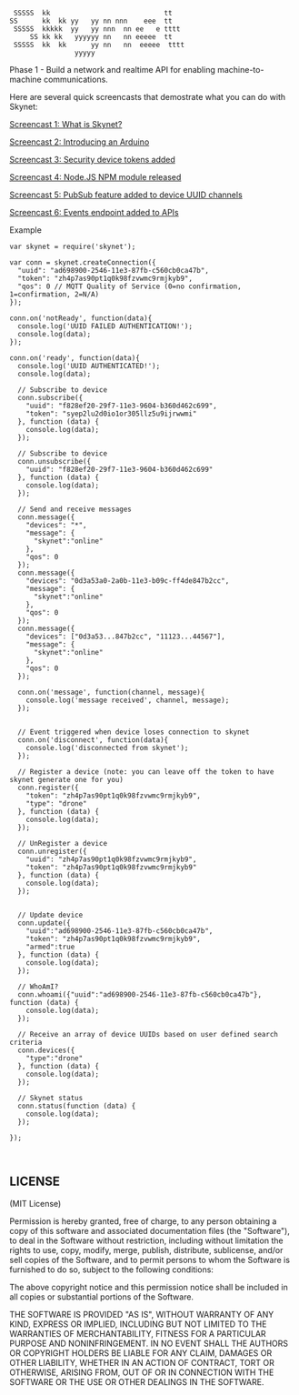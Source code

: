 ```
 SSSSS  kk                            tt    
SS      kk  kk yy   yy nn nnn    eee  tt    
 SSSSS  kkkkk  yy   yy nnn  nn ee   e tttt  
     SS kk kk   yyyyyy nn   nn eeeee  tt    
 SSSSS  kk  kk      yy nn   nn  eeeee  tttt 
                yyyyy                         
```

Phase 1 - Build a network and realtime API for enabling machine-to-machine communications.

Here are several quick screencasts that demostrate what you can do with Skynet:

[Screencast 1: What is Skynet?](http://www.youtube.com/watch?v=cPs1JNFyXjk)

[Screencast 2: Introducing an Arduino](http://www.youtube.com/watch?v=SzaTPiaDDQI)

[Screencast 3: Security device tokens added](http://www.youtube.com/watch?v=TB6RyzT10EA)

[Screencast 4: Node.JS NPM module released](http://www.youtube.com/watch?v=0WjNG6AOcXM)

[Screencast 5: PubSub feature added to device UUID channels](https://www.youtube.com/watch?v=SL_c1MSgMaw)

[Screencast 6: Events endpoint added to APIs](https://www.youtube.com/watch?v=GJqSabO1EUA)


Example

```
var skynet = require('skynet');

var conn = skynet.createConnection({
  "uuid": "ad698900-2546-11e3-87fb-c560cb0ca47b",
  "token": "zh4p7as90pt1q0k98fzvwmc9rmjkyb9",
  "qos": 0 // MQTT Quality of Service (0=no confirmation, 1=confirmation, 2=N/A)
});

conn.on('notReady', function(data){
  console.log('UUID FAILED AUTHENTICATION!');
  console.log(data);
});

conn.on('ready', function(data){
  console.log('UUID AUTHENTICATED!');
  console.log(data);

  // Subscribe to device
  conn.subscribe({
    "uuid": "f828ef20-29f7-11e3-9604-b360d462c699",
    "token": "syep2lu2d0io1or305llz5u9ijrwwmi"
  }, function (data) {
    console.log(data); 
  });

  // Subscribe to device
  conn.unsubscribe({
    "uuid": "f828ef20-29f7-11e3-9604-b360d462c699"
  }, function (data) {
    console.log(data); 
  });  

  // Send and receive messages
  conn.message({
    "devices": "*",
    "message": {
      "skynet":"online"
    },
    "qos": 0
  });
  conn.message({
    "devices": "0d3a53a0-2a0b-11e3-b09c-ff4de847b2cc",
    "message": {
      "skynet":"online"
    },
    "qos": 0
  });
  conn.message({
    "devices": ["0d3a53...847b2cc", "11123...44567"],
    "message": {
      "skynet":"online"
    },
    "qos": 0
  });

  conn.on('message', function(channel, message){
    console.log('message received', channel, message);
  });


  // Event triggered when device loses connection to skynet
  conn.on('disconnect', function(data){
    console.log('disconnected from skynet');
  });

  // Register a device (note: you can leave off the token to have skynet generate one for you)
  conn.register({
    "token": "zh4p7as90pt1q0k98fzvwmc9rmjkyb9", 
    "type": "drone"
  }, function (data) {
    console.log(data); 
  });

  // UnRegister a device
  conn.unregister({
    "uuid": "zh4p7as90pt1q0k98fzvwmc9rmjkyb9", 
    "token": "zh4p7as90pt1q0k98fzvwmc9rmjkyb9"
  }, function (data) {
    console.log(data); 
  });


  // Update device
  conn.update({
    "uuid":"ad698900-2546-11e3-87fb-c560cb0ca47b", 
    "token": "zh4p7as90pt1q0k98fzvwmc9rmjkyb9", 
    "armed":true
  }, function (data) {
    console.log(data); 
  });

  // WhoAmI?
  conn.whoami({"uuid":"ad698900-2546-11e3-87fb-c560cb0ca47b"}, function (data) {
    console.log(data); 
  });

  // Receive an array of device UUIDs based on user defined search criteria
  conn.devices({
    "type":"drone"
  }, function (data) {
    console.log(data); 
  });

  // Skynet status
  conn.status(function (data) {
    console.log(data); 
  });

});



```

LICENSE
-------

(MIT License)

Permission is hereby granted, free of charge, to any person obtaining
a copy of this software and associated documentation files (the
"Software"), to deal in the Software without restriction, including
without limitation the rights to use, copy, modify, merge, publish,
distribute, sublicense, and/or sell copies of the Software, and to
permit persons to whom the Software is furnished to do so, subject to
the following conditions:

The above copyright notice and this permission notice shall be
included in all copies or substantial portions of the Software.

THE SOFTWARE IS PROVIDED "AS IS", WITHOUT WARRANTY OF ANY KIND,
EXPRESS OR IMPLIED, INCLUDING BUT NOT LIMITED TO THE WARRANTIES OF
MERCHANTABILITY, FITNESS FOR A PARTICULAR PURPOSE AND
NONINFRINGEMENT. IN NO EVENT SHALL THE AUTHORS OR COPYRIGHT HOLDERS BE
LIABLE FOR ANY CLAIM, DAMAGES OR OTHER LIABILITY, WHETHER IN AN ACTION
OF CONTRACT, TORT OR OTHERWISE, ARISING FROM, OUT OF OR IN CONNECTION
WITH THE SOFTWARE OR THE USE OR OTHER DEALINGS IN THE SOFTWARE.

